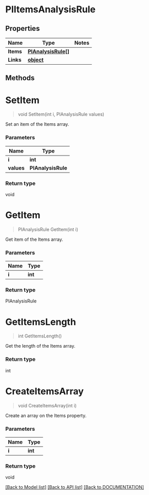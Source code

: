 # PIItemsAnalysisRule

## Properties
Name | Type | Notes
------------ | ------------- | -------------
**Items** | **[**PIAnalysisRule[]**](../Model/PIAnalysisRule.md)**
**Links** | **[**object**](../Model/Object.md)**

## Methods

# **SetItem**
> void SetItem(int i, PIAnalysisRule values)

Set an item of the Items array.

### Parameters

Name | Type
------------- | -------------
 **i** | **int**
 **values** | **PIAnalysisRule**

### Return type

void


# **GetItem**
> PIAnalysisRule GetItem(int i)

Get item of the Items array.

### Parameters

Name | Type
------------- | -------------
 **i** | **int**

### Return type

PIAnalysisRule


# **GetItemsLength**
> int GetItemsLength()

Get the length of the Items array.


### Return type

int


# **CreateItemsArray**
> void CreateItemsArray(int i)

Create an array on the Items property.

### Parameters

Name | Type
------------- | -------------
 **i** | **int**

### Return type

void

[[Back to Model list]](../../DOCUMENTATION.md#documentation-for-models) [[Back to API list]](../../DOCUMENTATION.md#documentation-for-api-endpoints) [[Back to DOCUMENTATION]](../../DOCUMENTATION.md)
